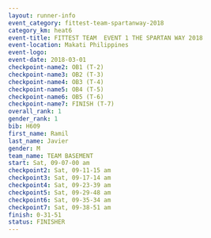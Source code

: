 ```yaml
---
layout: runner-info 
event_category: fittest-team-spartanway-2018 
category_km: heat6 
event-title: FITTEST TEAM  EVENT 1 THE SPARTAN WAY 2018 
event-location: Makati Philippines 
event-logo: 
event-date: 2018-03-01 
checkpoint-name2: OB1 (T-2) 
checkpoint-name3: OB2 (T-3) 
checkpoint-name4: OB3 (T-4) 
checkpoint-name5: OB4 (T-5) 
checkpoint-name6: OB5 (T-6) 
checkpoint-name7: FINISH (T-7) 
overall_rank: 1
gender_rank: 1
bib: H609
first_name: Ramil
last_name: Javier
gender: M
team_name: TEAM BASEMENT
start: Sat, 09-07-00 am
checkpoint2: Sat, 09-11-15 am
checkpoint3: Sat, 09-17-14 am
checkpoint4: Sat, 09-23-39 am
checkpoint5: Sat, 09-29-48 am
checkpoint6: Sat, 09-35-34 am
checkpoint7: Sat, 09-38-51 am
finish: 0-31-51
status: FINISHER
---
```

